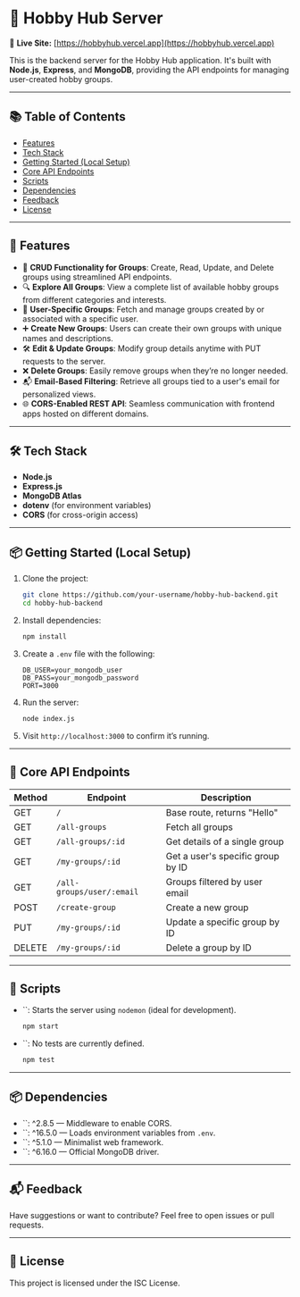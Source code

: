 # 🎯 Hobby Hub Server

🔗 **Live Site:** [https://hobbyhub.vercel.app](https://hobbyhub.vercel.app)

This is the backend server for the Hobby Hub application. It's built with **Node.js**, **Express**, and **MongoDB**, providing the API endpoints for managing user-created hobby groups.

---

## 📚 Table of Contents

-   [Features](#-features)
-   [Tech Stack](#️-tech-stack)
-   [Getting Started (Local Setup)](#-getting-started-local-setup)
-   [Core API Endpoints](#-core-api-endpoints)
-   [Scripts](#-scripts)
-   [Dependencies](#-dependencies)
-   [Feedback](#-feedback)
-   [License](#-license)

---

## 🌟 Features

-   📁 **CRUD Functionality for Groups**: Create, Read, Update, and Delete groups using streamlined API endpoints.
-   🔍 **Explore All Groups**: View a complete list of available hobby groups from different categories and interests.
-   👤 **User-Specific Groups**: Fetch and manage groups created by or associated with a specific user.
-   ➕ **Create New Groups**: Users can create their own groups with unique names and descriptions.
-   🛠️ **Edit & Update Groups**: Modify group details anytime with PUT requests to the server.
-   ❌ **Delete Groups**: Easily remove groups when they’re no longer needed.
-   📬 **Email-Based Filtering**: Retrieve all groups tied to a user's email for personalized views.
-   🌐 **CORS-Enabled REST API**: Seamless communication with frontend apps hosted on different domains.

---

## 🛠️ Tech Stack

-   **Node.js**
-   **Express.js**
-   **MongoDB Atlas**
-   **dotenv** (for environment variables)
-   **CORS** (for cross-origin access)

---

## 📦 Getting Started (Local Setup)

1. Clone the project:

    ```bash
    git clone https://github.com/your-username/hobby-hub-backend.git
    cd hobby-hub-backend
    ```

2. Install dependencies:

    ```bash
    npm install
    ```

3. Create a `.env` file with the following:

    ```env
    DB_USER=your_mongodb_user
    DB_PASS=your_mongodb_password
    PORT=3000
    ```

4. Run the server:

    ```bash
    node index.js
    ```

5. Visit `http://localhost:3000` to confirm it’s running.

---

## 📁 Core API Endpoints

| Method | Endpoint                  | Description                       |
| ------ | ------------------------- | --------------------------------- |
| GET    | `/`                       | Base route, returns "Hello"       |
| GET    | `/all-groups`             | Fetch all groups                  |
| GET    | `/all-groups/:id`         | Get details of a single group     |
| GET    | `/my-groups/:id`          | Get a user's specific group by ID |
| GET    | `/all-groups/user/:email` | Groups filtered by user email     |
| POST   | `/create-group`           | Create a new group                |
| PUT    | `/my-groups/:id`          | Update a specific group by ID     |
| DELETE | `/my-groups/:id`          | Delete a group by ID              |

---

## 📜 Scripts

-   \`\`: Starts the server using `nodemon` (ideal for development).

    ```bash
    npm start
    ```

-   \`\`: No tests are currently defined.

    ```bash
    npm test
    ```

---

## 📦 Dependencies

-   \`\`: ^2.8.5 — Middleware to enable CORS.
-   \`\`: ^16.5.0 — Loads environment variables from `.env`.
-   \`\`: ^5.1.0 — Minimalist web framework.
-   \`\`: ^6.16.0 — Official MongoDB driver.

---

## 📬 Feedback

Have suggestions or want to contribute? Feel free to open issues or pull requests.

---

## 📄 License

This project is licensed under the ISC License.
